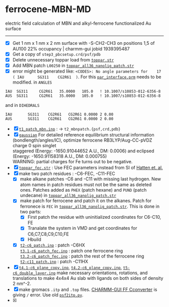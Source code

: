 # ferrocene-MBN-MD
electric field calculation of MBN and alkyl-ferrocene functionalized Au surface

----  
  - [X] Get 1 nm x 1 nm x 2 nm surface with -S-CH2-CH3 on positions 1,5 of AU100 22% occupancy | charmm-gui jobid 1939395487
  - [X] Get a copy of `step3_pbcsetup.crd/psf/pdb`  
  - [X] Delete unnecessary toppar load from [`toppar.str`](/setup/toppar.str)  
  - [X] Add MBN patch `L00250` in [`toppar_all36_nanolig_patch.str`](/setup/toppar/toppar_all36_nanolig_patch.str)  
  - [X] error might be generated like: `<CODES>: No angle parameters for    17 ( IAU      SG311    CG2R61  )`. For this [`par_interface.prm`](/setup/toppar/par_interface.prm) needs to be modified. in `ANGLES`  
```
IAU  SG311     CG2R61   35.0000   105.0   ! 10.1007/s10853-012-6356-8
AUS  SG311     CG2R61   35.0000   105.0   ! 10.1007/s10853-012-6356-8
```  
and in `DIHEDRALS`  
```
IAU       SG311    CG2R61   CG2R61 0.0000 2 0.00
AUS       SG311    CG2R61   CG2R61 0.0000 2 0.00
```
  - [X] [`t1_patch_mbn.inp`](/setup/t1_patch_mbn.inp) : -> `t2_mbnpatch.{psf,crd,pdb}`  
  - [X] [`gaussian`](/setup/gaussian) For detailed reference equilibrium structural information (bondlength/angles/IC), optimize ferrocene RB3LYP/Aug-CC-pVDZ charge 0 spin singlet  
    staggered (Energy: -1650.91044652 A.U., DM: 0.0006) and eclipsed (Energy: -1650.91158318 A.U., DM: 0.000755)  
    WARNING: partial charges for Fe turns out to be negative.  
  - [X] [`toppar_fec.str`](/setup/toppar/toppar_fec.str) : Use FEC parameters instead from SI of [Hatten et. al.](https://chemistry-europe.onlinelibrary.wiley.com/doi/abs/10.1002/chem.200700358)
  - [X] make two patch residues : -C6-FEC, -C11-FEC
    - [X] make alkane patches -C6 and -C11 with missing last hydrogen. New atom names in patch residues must not be the same as deleted ones. Patches added as `PHEX` (patch hexane) and `PUND` (patch undecane) in [`toppar_all36_nanolig_patch.str`](/setup/toppar/toppar_all36_nanolig_patch.str)    
    - [X] make patch for ferrocene and patch it on the alkanes. Patch for ferronece is `FEC` in [`toppar_all36_nanolig_patch.str`](/setup/toppar/toppar_all36_nanolig_patch.str). This is done in two parts:  
      - [X] First patch the residue with uninitialized coordinates for C6-C10, FE  
      - [X] Tranalate the system in VMD and get coordinates for C6,C7,C8,C9,C10,FE  
      - [X] Hbuild  
    - [X] [`t2-c6_patch.inp`](/setup/t2-c6_patch.inp) : patch -C6HX  
          [`t3.1-c6_patch_fec.inp`](/setup/t3.1-c6_patch_fec.inp) : patch one ferrocene ring  
          [`t3.2-c6_patch_fec.inp`](/setup/t3.2-c6_patch_fec.inp) : patch the rest of the ferrocene ring  
          [`t2-c11_patch.inp`](/setup/t2-c11_patch.inp) : patch -C11HX   

  - [X] [`t4.1-c6_plane_copy.inp`](s/setup/t4.1-c6_plane_copy.inp), [`t4.2-c6_plane_copy.inp`](/setup/t4.2-c6_plane_copy.inp), [`t5-c6_double_layer.inp`](/setup/t5-c6_double_layer.inp) make necessary orientations, rotations, and translations to make 4x4x4 Au slab with ligands on both sides of density 2 nm^-2.  
  - [X] make gromacs `.itp` and `.top` files. [CHARMM-GUI FF Cconverter](https://charmm-gui.org/?doc=input/converter.ffconverter) is giving `/` error. Use old [`psf2itp.py`](/setup/tools/psf2itp.py).
  - [X]


